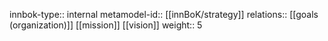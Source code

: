 innbok-type:: internal
metamodel-id:: [[innBoK/strategy]]
relations:: [[goals (organization)]] [[mission]] [[vision]]
weight:: 5


